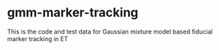 # gmm-marker-tracking
This is the code and test data for Gaussian mixture model based fiducial marker tracking in ET
